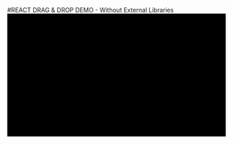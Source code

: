 #REACT DRAG & DROP DEMO - Without External Libraries
![](https://github.com/jesintharnold/React_Drag_Drop_Methods/blob/master/DragDrop.gif)
